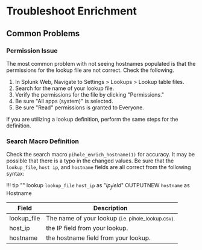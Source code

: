 # Troubleshoot Enrichment

## Common Problems

### Permission Issue

The most common problem with not seeing hostnames populated is that the permissions for the lookup file are not correct. Check the following.

1. In Splunk Web, Navigate to Settings > Lookups > Lookup table files.
1. Search for the name of your lookup file.
1. Verify the permissions for the file by clicking "Permissions."
1. Be sure "All apps (system)" is selected.
1. Be sure "Read" permissions is granted to Everyone.

If you are utilizing a lookup definition, perform the same steps for the definition.

### Search Macro Definition

Check the search macro `pihole_enrich_hostname(1)` for accuracy. It may be possible that there is a typo in the changed values. Be sure that the `lookup_file`, `host ip`, and `hostname` fields are all correct from the following syntax:

!!! tip ""
    lookup `lookup_file` `host_ip` as "$ip_field$" OUTPUTNEW `hostname` as Hostname

Field | Description
----- | -----------
lookup_file | The name of your lookup <small>(i.e. pihole_lookup.csv).
host_ip | the IP field from your lookup.
hostname | the hostname field from your lookup.